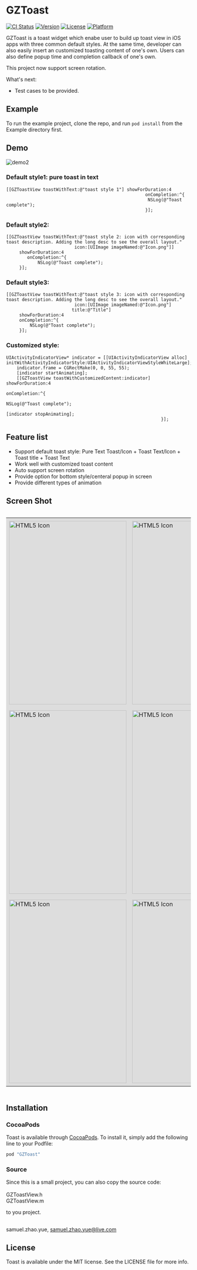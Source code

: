 # GZToast

[![CI Status](https://travis-ci.org/SamuelZhaoY/iOS-ToastWidget.svg?branch=master)](https://travis-ci.org/SamuelZhaoY/iOS-ToastWidget.svg?branch=master)
[![Version](https://img.shields.io/cocoapods/v/Toast.svg?style=flat)](http://cocoapods.org/pods/GZToast)
[![License](https://img.shields.io/cocoapods/l/Toast.svg?style=flat)](http://cocoapods.org/pods/GZToast)
[![Platform](https://img.shields.io/cocoapods/p/Toast.svg?style=flat)](http://cocoapods.org/pods/GZToast)

GZToast is a toast widget which enabe user to build up toast view in iOS apps with three common default styles. At the same time, developer can also easily insert an customized toasting content of one's own. Users can also define popup time and completion callback of one's own.<br/>

This project now support screen rotation. <br/>

What's next: <br/>
- Test cases to be provided.<br/>

## Example

To run the example project, clone the repo, and run `pod install` from the Example directory first.

## Demo

![demo2](https://cloud.githubusercontent.com/assets/8198256/17836562/9976f662-67c9-11e6-98dc-a20d4fafb456.gif)


### Default style1: pure toast in text

```objc
[[GZToastView toastWithText:@"toast style 1"] showForDuration:4
                                                     onCompletion:^{
                                                      NSLog(@"Toast complete");
                                                     }];
```

### Default style2:

```objc
[[GZToastView toastWithText:@"toast style 2: icon with corresponding toast description. Adding the long desc to see the overall layout."
                          icon:[UIImage imageNamed:@"Icon.png"]]
     showForDuration:4
        onCompletion:^{
            NSLog(@"Toast complete");
     }];
```

### Default style3:
```objc
[[GZToastView toastWithText:@"toast style 3: icon with corresponding toast description. Adding the long desc to see the overall layout."
                          icon:[UIImage imageNamed:@"Icon.png"]
                         title:@"Title"]
     showForDuration:4
     onCompletion:^{
         NSLog(@"Toast complete");
     }];
```

### Customized style:
```objc
UIActivityIndicatorView* indicator = [[UIActivityIndicatorView alloc] initWithActivityIndicatorStyle:UIActivityIndicatorViewStyleWhiteLarge];
    indicator.frame = CGRectMake(0, 0, 55, 55);
    [indicator startAnimating];
    [[GZToastView toastWithCustomizedContent:indicator] showForDuration:4
                                                           onCompletion:^{
                                                               NSLog(@"Toast complete");
                                                               [indicator stopAnimating];
                                                           }];
```

## Feature list

- Support default toast style: Pure Text Toast/Icon + Toast Text/Icon + Toast title + Toast Text
- Work well with customized toast content
- Auto support screen rotation
- Provide option for bottom style/centeral popup in screen
- Provide different types of animation

## Screen Shot

<div style="border:none;overflow:auto;max-width:800px">
<table style="border:none;width:640px;table-layout:fixed"> 
<tr style="border:none;padding:8px;background-color:#dddddd">
    <td style="border:none;padding:8px"><img src="https://cloud.githubusercontent.com/assets/8198256/17829286/e85aad3e-66dc-11e6-8f46-26e465452a99.png" alt="HTML5 Icon" width="320px" height="500px"></td>
	<td style="border:none;padding:8px"><img src="https://cloud.githubusercontent.com/assets/8198256/17829289/ea0ded30-66dc-11e6-90e5-b5b35b06a278.png" alt="HTML5 Icon" width="320px" height="500px"></td>
</tr>
<tr style="border:none;padding:8px;background-color:#dddddd">
	<td style="border:none;padding:8px"><img src="https://cloud.githubusercontent.com/assets/8198256/17829303/34e0146e-66dd-11e6-9e3f-2c7973520704.png" alt="HTML5 Icon" width="320px" height="500px"></td>
	  <td style="border:none;padding:8px"><img src="https://cloud.githubusercontent.com/assets/8198256/17829287/e93eea3a-66dc-11e6-86ac-ae49fc000900.png" alt="HTML5 Icon" width="320px" height="500px"></td>
</tr>
<tr style="border:none;padding:8px;background-color:#dddddd">
	<td style="border:none;padding:8px"><img src="https://cloud.githubusercontent.com/assets/8198256/17829291/ea235968-66dc-11e6-8afe-14ddc404a782.png" alt="HTML5 Icon" width="320px" height="500px"></td>
	<td style="border:none;padding:8px"><img src="https://cloud.githubusercontent.com/assets/8198256/17829288/e96b1b5a-66dc-11e6-84fc-9c5cc8e2cf47.png" alt="HTML5 Icon" width="320px" height="500px"></td>
</tr>

</table>
</div>

## Installation

### CocoaPods

Toast is available through [CocoaPods](http://cocoapods.org). To install
it, simply add the following line to your Podfile:

```ruby
pod "GZToast"
```

### Source

Since this is a small project, you can also copy the source code: <br/>
<br/>
GZToastView.h <br/>
GZToastView.m <br/>

to you project.

## 

samuel.zhao.yue, samuel.zhao.yue@live.com

## License

Toast is available under the MIT license. See the LICENSE file for more info.
